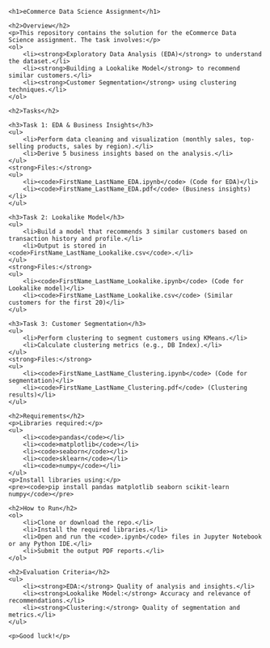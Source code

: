 <!DOCTYPE html>
<html lang="en">
<head>
    <meta charset="UTF-8">
    <meta name="viewport" content="width=device-width, initial-scale=1.0">
    <title>eCommerce Data Science Assignment</title>
</head>
<body>

    <h1>eCommerce Data Science Assignment</h1>

    <h2>Overview</h2>
    <p>This repository contains the solution for the eCommerce Data Science assignment. The task involves:</p>
    <ol>
        <li><strong>Exploratory Data Analysis (EDA)</strong> to understand the dataset.</li>
        <li><strong>Building a Lookalike Model</strong> to recommend similar customers.</li>
        <li><strong>Customer Segmentation</strong> using clustering techniques.</li>
    </ol>

    <h2>Tasks</h2>

    <h3>Task 1: EDA & Business Insights</h3>
    <ul>
        <li>Perform data cleaning and visualization (monthly sales, top-selling products, sales by region).</li>
        <li>Derive 5 business insights based on the analysis.</li>
    </ul>
    <strong>Files:</strong>
    <ul>
        <li><code>FirstName_LastName_EDA.ipynb</code> (Code for EDA)</li>
        <li><code>FirstName_LastName_EDA.pdf</code> (Business insights)</li>
    </ul>

    <h3>Task 2: Lookalike Model</h3>
    <ul>
        <li>Build a model that recommends 3 similar customers based on transaction history and profile.</li>
        <li>Output is stored in <code>FirstName_LastName_Lookalike.csv</code>.</li>
    </ul>
    <strong>Files:</strong>
    <ul>
        <li><code>FirstName_LastName_Lookalike.ipynb</code> (Code for Lookalike model)</li>
        <li><code>FirstName_LastName_Lookalike.csv</code> (Similar customers for the first 20)</li>
    </ul>

    <h3>Task 3: Customer Segmentation</h3>
    <ul>
        <li>Perform clustering to segment customers using KMeans.</li>
        <li>Calculate clustering metrics (e.g., DB Index).</li>
    </ul>
    <strong>Files:</strong>
    <ul>
        <li><code>FirstName_LastName_Clustering.ipynb</code> (Code for segmentation)</li>
        <li><code>FirstName_LastName_Clustering.pdf</code> (Clustering results)</li>
    </ul>

    <h2>Requirements</h2>
    <p>Libraries required:</p>
    <ul>
        <li><code>pandas</code></li>
        <li><code>matplotlib</code></li>
        <li><code>seaborn</code></li>
        <li><code>sklearn</code></li>
        <li><code>numpy</code></li>
    </ul>
    <p>Install libraries using:</p>
    <pre><code>pip install pandas matplotlib seaborn scikit-learn numpy</code></pre>

    <h2>How to Run</h2>
    <ol>
        <li>Clone or download the repo.</li>
        <li>Install the required libraries.</li>
        <li>Open and run the <code>.ipynb</code> files in Jupyter Notebook or any Python IDE.</li>
        <li>Submit the output PDF reports.</li>
    </ol>

    <h2>Evaluation Criteria</h2>
    <ul>
        <li><strong>EDA:</strong> Quality of analysis and insights.</li>
        <li><strong>Lookalike Model:</strong> Accuracy and relevance of recommendations.</li>
        <li><strong>Clustering:</strong> Quality of segmentation and metrics.</li>
    </ul>

    <p>Good luck!</p>

</body>
</html>
